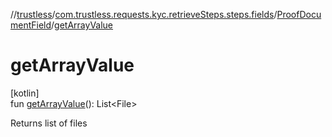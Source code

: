 //[trustless](../../../index.md)/[com.trustless.requests.kyc.retrieveSteps.steps.fields](../index.md)/[ProofDocumentField](index.md)/[getArrayValue](get-array-value.md)

# getArrayValue

[kotlin]\
fun [getArrayValue](get-array-value.md)(): List&lt;File&gt;

Returns list of files
